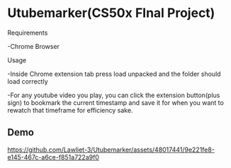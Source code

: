 # Utubemarker(CS50x FInal Project)

Requirements

-Chrome Browser

Usage

-Inside Chrome extension tab press load unpacked and the folder should load correctly  

-For any youtube video you play, you can click the extension button(plus sign) to bookmark the current timestamp and save it for when you want to rewatch that timeframe for efficiency sake. 

## Demo


https://github.com/Lawliet-3/Utubemarker/assets/48017441/9e221fe8-e145-467c-a6ce-f851a722a9f0

